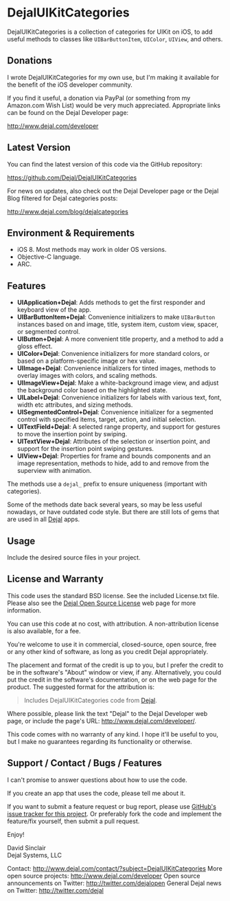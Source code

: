 DejalUIKitCategories
====================

DejalUIKitCategories is a collection of categories for UIKit on iOS, to add useful methods to classes like `UIBarButtonItem`, `UIColor`, `UIView`, and others.


Donations
---------

I wrote DejalUIKitCategories for my own use, but I'm making it available for the benefit of the iOS developer community.

If you find it useful, a donation via PayPal (or something from my Amazon.com Wish List) would be very much appreciated. Appropriate links can be found on the Dejal Developer page:

<http://www.dejal.com/developer>


Latest Version
--------------

You can find the latest version of this code via the GitHub repository:

<https://github.com/Dejal/DejalUIKitCategories>

For news on updates, also check out the Dejal Developer page or the Dejal Blog filtered for Dejal categories posts:

<http://www.dejal.com/blog/dejalcategories>


Environment & Requirements
--------------------------

- iOS 8.  Most methods may work in older OS versions.
- Objective-C language.
- ARC.


Features
--------

- **UIApplication+Dejal**: Adds methods to get the first responder and keyboard view of the app.
- **UIBarButtonItem+Dejal**: Convenience initializers to make `UIBarButton` instances based on and image, title, system item, custom view, spacer, or segmented control.
- **UIButton+Dejal**: A more convenient title property, and a method to add a gloss effect.
- **UIColor+Dejal**: Convenience initializers for more standard colors, or based on a platform-specific image or hex value.
- **UIImage+Dejal**: Convenience initializers for tinted images, methods to overlay images with colors, and scaling methods.
- **UIImageView+Dejal**: Make a white-background image view, and adjust the background color based on the highlighted state.
- **UILabel+Dejal**: Convenience initializers for labels with various text, font, width etc attributes, and sizing methods.
- **UISegmentedControl+Dejal**: Convenience initializer for a segmented control with specified items, target, action, and initial selection.
- **UITextField+Dejal**: A selected range property, and support for gestures to move the insertion point by swiping.
- **UITextView+Dejal**: Attributes of the selection or insertion point, and support for the insertion point swiping gestures.
- **UIView+Dejal**: Properties for frame and bounds components and an image representation, methods to hide, add to and remove from the superview with animation.

The methods use a `dejal_` prefix to ensure uniqueness (important with categories).

Some of the methods date back several years, so may be less useful nowadays, or have outdated code style.  But there are still lots of gems that are used in all [Dejal](http://www.dejal.com/) apps.


Usage
-----

Include the desired source files in your project.


License and Warranty
--------------------

This code uses the standard BSD license.  See the included License.txt file.  Please also see the [Dejal Open Source License](http://www.dejal.com/developer/license/) web page for more information.

You can use this code at no cost, with attribution.  A non-attribution license is also available, for a fee.

You're welcome to use it in commercial, closed-source, open source, free or any other kind of software, as long as you credit Dejal appropriately.

The placement and format of the credit is up to you, but I prefer the credit to be in the software's "About" window or view, if any. Alternatively, you could put the credit in the software's documentation, or on the web page for the product. The suggested format for the attribution is:

> Includes DejalUIKitCategories code from [Dejal](http://www.dejal.com/developer/).

Where possible, please link the text "Dejal" to the Dejal Developer web page, or include the page's URL: <http://www.dejal.com/developer/>.

This code comes with no warranty of any kind.  I hope it'll be useful to you, but I make no guarantees regarding its functionality or otherwise.


Support / Contact / Bugs / Features
-----------------------------------

I can't promise to answer questions about how to use the code.

If you create an app that uses the code, please tell me about it.

If you want to submit a feature request or bug report, please use [GitHub's issue tracker for this project](https://github.com/Dejal/DejalUIKitCategories/issues).  Or preferably fork the code and implement the feature/fix yourself, then submit a pull request.

Enjoy!

David Sinclair  
Dejal Systems, LLC


Contact: <http://www.dejal.com/contact/?subject=DejalUIKitCategories>
More open source projects: <http://www.dejal.com/developer>
Open source announcements on Twitter: <http://twitter.com/dejalopen>
General Dejal news on Twitter: <http://twitter.com/dejal>

